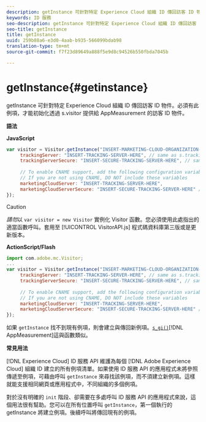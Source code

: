 ```yaml
---
description: getInstance 可針對特定 Experience Cloud 組織 ID 傳回訪客 ID 物件。必須有此例項，才能初始化透過 s.visitor 提供給 AppMeasurement 的訪客 ID 物件。
keywords: ID 服務
seo-description: getInstance 可針對特定 Experience Cloud 組織 ID 傳回訪客 ID 物件。必須有此例項，才能初始化透過 s.visitor 提供給 AppMeasurement 的訪客 ID 物件。
seo-title: getInstance
title: getInstance
uuid: 259b88a6-e3d0-4aab-b935-566099bdab98
translation-type: tm+mt
source-git-commit: f7f23d89649a888f5e9d8c94526b550fbda7045b

---
```



# getInstance{#getinstance}

getInstance 可針對特定 Experience Cloud 組織 ID 傳回訪客 ID 物件。必須有此例項，才能初始化透過 s.visitor 提供給 AppMeasurement 的訪客 ID 物件。

**語法**

**JavaScript**

```js
var visitor = Visitor.getInstance("INSERT-MARKETING-CLOUD-ORGANIZATION-ID-HERE", { 
     trackingServer: "INSERT-TRACKING-SERVER-HERE", // same as s.trackingServer 
     trackingServerSecure: "INSERT-SECURE-TRACKING-SERVER-HERE", // same as s.trackingServerSecure 
 
     // To enable CNAME support, add the following configuration variables 
     // If you are not using CNAME, DO NOT include these variables 
     marketingCloudServer: "INSERT-TRACKING-SERVER-HERE", 
     marketingCloudServerSecure: "INSERT-SECURE-TRACKING-SERVER-HERE" // same as s.trackingServerSecure 
});
```

>[!CAUTION]
>
>*請勿*&#x200B;以 `var visitor = new Visitor` 實例化 Visitor 函數。您必須使用此處指出的適當函數呼叫。套用至 [!UICONTROL VisitorAPI.js] 程式碼資料庫第三版或是更新版本。

**ActionScript/Flash**

```js
import com.adobe.mc.Visitor; 
... 
var visitor = Visitor.getInstance("INSERT-MARKETING-CLOUD-ORGANIZATION-ID-HERE", { 
     trackingServer: "INSERT-TRACKING-SERVER-HERE", // same as s.trackingServer 
     trackingServerSecure: "INSERT-SECURE-TRACKING-SERVER-HERE", // same as s.trackingServerSecure 
 
     // To enable CNAME support, add the following configuration variables 
     // If you are not using CNAME, DO NOT include these variables 
     marketingCloudServer: "INSERT-TRACKING-SERVER-HERE", 
     marketingCloudServerSecure: "INSERT-SECURE-TRACKING-SERVER-HERE" // same as s.trackingServerSecure 
});
```

如果 `getInstance` 找不到現有例項，則會建立與傳回新例項。[`s_gi()`](https://marketing.adobe.com/resources/help/en_US/sc/implement/?f=function_s_gi.html)[!DNL AppMeasurement]這與函數類似。

**常見用法**

[!DNL Experience Cloud] ID 服務 API 維護為每個 [!DNL Adobe Experience Cloud] 組織 ID 建立的所有例項清單。如果使用 ID 服務 API 的應用程式未將參照傳遞至例項，可藉由呼叫 `getInstance` 來尋找該例項，而不須建立新例項。這樣就能支援相同網頁或應用程式中，不同組織的多個例項。

對於沒有明確的 `init` 階段、卻需要在多處呼叫 ID 服務 API 的應用程式來說，這個用法很有幫助。您可以在所有位置呼叫 `getInstance`，第一個執行的 getInstance 將建立例項。後續呼叫將傳回現有的例項。
